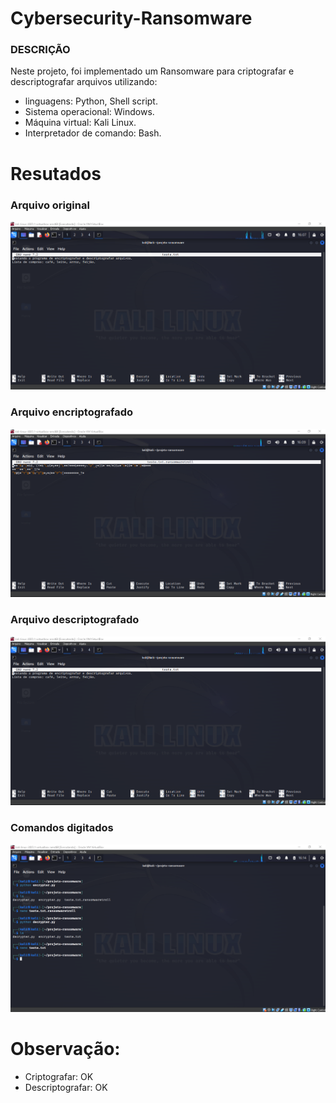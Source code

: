 # Cybersecurity-Ransomware

### DESCRIÇÃO
Neste projeto, foi implementado um Ransomware para criptografar e descriptografar arquivos utilizando:

- linguagens: Python, Shell script.
- Sistema operacional: Windows.
- Máquina virtual: Kali Linux.
- Interpretador de comando: Bash.

# Resutados

### Arquivo original

![Alt text](./imagem1.png "Optional title")

### Arquivo encriptografado

![Alt text](./imagem2.png "Optional title")

### Arquivo descriptografado

![Alt text](./imagem3.png "Optional title")

### Comandos digitados

![Alt text](./imagem4.png "Optional title")

# Observação: 
- Criptografar: OK
- Descriptografar: OK
